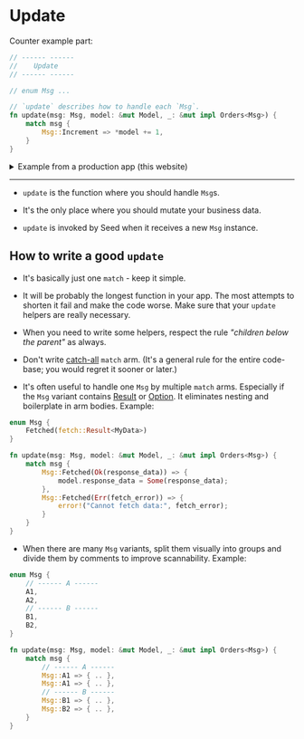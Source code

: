 # Update

Counter example part:

```rust
// ------ ------
//    Update
// ------ ------

// enum Msg ...

// `update` describes how to handle each `Msg`.
fn update(msg: Msg, model: &mut Model, _: &mut impl Orders<Msg>) {
    match msg {
        Msg::Increment => *model += 1,
    }
}
```

<details>
<summary>Example from a production app (this website)</summary>

```rust
pub fn update(msg: Msg, model: &mut Model, orders: &mut impl Orders<Msg>) {
    match msg {
        Msg::UrlChanged(subs::UrlChanged(url)) => {
            model.page = Page::init(
                url,
                &model.guides,
                &mut model.selected_seed_version,
            );

            let title = match model.page {
                Page::Guide {
                    guide,
                    ..
                } => format!("{} - {}", guide.menu_title, TITLE_SUFFIX),
                Page::NotFound => format!("404 - {}", TITLE_SUFFIX),
            };
            document().set_title(&title);

            orders.send_msg(Msg::ScrollToTop);
        },
        Msg::ScrollToTop => window().scroll_to_with_scroll_to_options(
            web_sys::ScrollToOptions::new().top(0.),
        ),
        Msg::ToggleGuideList => model.guide_list_visibility.toggle(),
        Msg::HideGuideList => {
            model.guide_list_visibility = Hidden;
        },
        Msg::ToggleMenu => model.menu_visibility.toggle(),
        Msg::HideMenu => {
            model.menu_visibility = Hidden;
        },
        Msg::SearchQueryChanged(query) => {
            model.matched_guides = search(&model.guides, &query);
            model.search_query = query;
        },
        Msg::ToggleMode => {
            model.mode.toggle();

            let config = Config {
                mode: model.mode,
            };
            LocalStorage::insert(STORAGE_KEY, &config)
                .expect("insert to local storage");
        },
        Msg::SwitchVersion(version) => {
            orders
                .notify(subs::UrlRequested::new(
                    model
                        .base_url
                        .clone()
                        .add_path_part(version.version())
                        .add_path_part(DEFAULT_GUIDE_SLUG),
                ))
                .skip();
        },
    }
}
```

</details>

---

- `update` is the function where you should handle `Msg`s.

- It's the only place where you should mutate your business data.

- `update` is invoked by Seed when it receives a new `Msg` instance.

## How to write a good `update`

- It's basically just one `match` - keep it simple.

- It will be probably the longest function in your app. The most attempts to shorten it fail and make the code worse. Make sure that your `update` helpers are really necessary.

- When you need to write some helpers, respect the rule *"children below the parent"* as always.

- Don't write [catch-all](https://doc.rust-lang.org/book/ch18-03-pattern-syntax.html#ignoring-values-in-a-pattern) `match` arm. (It's a general rule for the entire code-base; you would regret it sooner or later.)

- It's often useful to handle one `Msg` by multiple `match` arms. Especially if the `Msg` variant contains [Result](https://doc.rust-lang.org/std/result/enum.Result.html) or [Option](https://doc.rust-lang.org/std/option/enum.Option.html). It eliminates nesting and boilerplate in arm bodies. Example:
```rust
enum Msg {
    Fetched(fetch::Result<MyData>)
}

fn update(msg: Msg, model: &mut Model, _: &mut impl Orders<Msg>) {
    match msg {
        Msg::Fetched(Ok(response_data)) => {
            model.response_data = Some(response_data);
        },
        Msg::Fetched(Err(fetch_error)) => {
            error!("Cannot fetch data:", fetch_error);
        }
    }
}
```

- When there are many `Msg` variants, split them visually into groups and divide them by comments to improve scannability. Example:
```rust
enum Msg {
    // ------ A ------
    A1,
    A2,
    // ------ B ------
    B1,
    B2,
}

fn update(msg: Msg, model: &mut Model, _: &mut impl Orders<Msg>) {
    match msg {
        // ------ A ------
        Msg::A1 => { .. },
        Msg::A1 => { .. },
        // ------ B ------
        Msg::B1 => { .. },
        Msg::B2 => { .. },
    }
}
```


